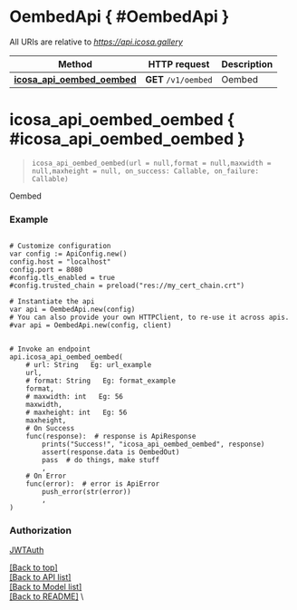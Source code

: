 <a name="__pageTop"></a>
# OembedApi   { #OembedApi }


All URIs are relative to *https://api.icosa.gallery*

Method | HTTP request | Description
------------- | ------------- | -------------
[**icosa_api_oembed_oembed**](#icosa_api_oembed_oembed) | **GET** `/v1/oembed` | Oembed

# **icosa_api_oembed_oembed**   { #icosa_api_oembed_oembed }
<a name="icosa_api_oembed_oembed"></a>

> `icosa_api_oembed_oembed(url = null,format = null,maxwidth = null,maxheight = null, on_success: Callable, on_failure: Callable)`

Oembed



### Example


```gdscript

# Customize configuration
var config := ApiConfig.new()
config.host = "localhost"
config.port = 8080
#config.tls_enabled = true
#config.trusted_chain = preload("res://my_cert_chain.crt")

# Instantiate the api
var api = OembedApi.new(config)
# You can also provide your own HTTPClient, to re-use it across apis.
#var api = OembedApi.new(config, client)


# Invoke an endpoint
api.icosa_api_oembed_oembed(
	# url: String   Eg: url_example
	url,
	# format: String   Eg: format_example
	format,
	# maxwidth: int   Eg: 56
	maxwidth,
	# maxheight: int   Eg: 56
	maxheight,
	# On Success
	func(response):  # response is ApiResponse
		prints("Success!", "icosa_api_oembed_oembed", response)
		assert(response.data is OembedOut)
		pass  # do things, make stuff
		,
	# On Error
	func(error):  # error is ApiError
		push_error(str(error))
		,
)

```


### Authorization

[JWTAuth](../README.md#JWTAuth)

[[Back to top]](#__pageTop) \
[[Back to API list]](../README.md#documentation-for-api-endpoints) \
[[Back to Model list]](../README.md#documentation-for-models) \
[[Back to README]](../README.md) \

